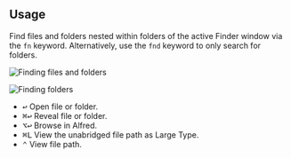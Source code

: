 ## Usage

Find files and folders nested within folders of the active Finder window via the `fn` keyword. Alternatively, use the `fnd` keyword to only search for folders.

![Finding files and folders](images/fn.png)

![Finding folders](images/fnd.png)

* <kbd>↩</kbd> Open file or folder.
* <kbd>⌘</kbd><kbd>↩</kbd> Reveal file or folder.
* <kbd>⌥</kbd><kbd>↩</kbd> Browse in Alfred.
* <kbd>⌘</kbd><kbd>L</kbd> View the unabridged file path as Large Type.
* <kbd>⌃</kbd> View file path.
